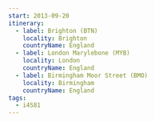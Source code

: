 ```yaml
---
start: 2013-09-20
itinerary:
  - label: Brighton (BTN)
    locality: Brighton
    countryName: England
  - label: London Marylebone (MYB)
    locality: London
    countryName: England
  - label: Birmingham Moor Street (BMO)
    locality: Birmingham
    countryName: England
tags:
  - i4S81
---
```

